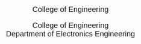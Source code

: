 <p style="text-align:center; font-family: Arial, sans-serif; font-size: 20px;">College of Engineering</p>

<p style="text-align:center; font-family: Arial, sans-serif; font-size: 20px;">
College of Engineering <br>
Department of Electronics Engineering
</p>

